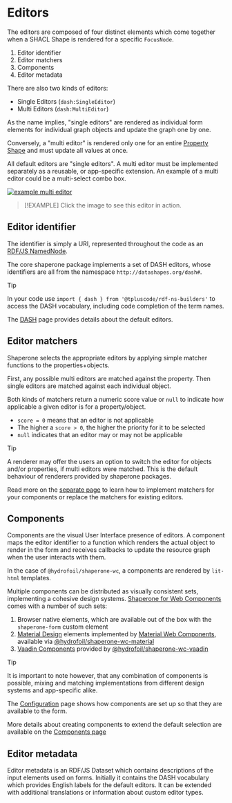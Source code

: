 # Editors

The editors are composed of four distinct elements which come together when a SHACL Shape is rendered for a specific `FocusNode`.

1. Editor identifier
2. Editor matchers
3. Components
4. Editor metadata

There are also two kinds of editors:

* Single Editors (`dash:SingleEditor`)
* Multi Editors (`dash:MultiEditor`)

As the name implies, "single editors" are rendered as individual form elements for individual graph objects and update the graph one by one.

Conversely, a "multi editor" is rendered only one for an entire [Property Shape](https://www.w3.org/TR/shacl/#property-shapes) and must update all values at once.

All default editors are "single editors". A multi editor must be implemented separately as a reusable, or app-specific extension. An example of a multi editor could be a multi-select combo box.

[![example multi editor](../_media/multi-select.png)][example-multi-editor]

> [!EXAMPLE]
> Click the image to see this editor in action.

## Editor identifier

The identifier is simply a URI, represented throughout the code as an [RDF/JS NamedNode](https://rdf.js.org/data-model-spec/#namednode-interface).

The core shaperone package implements a set of DASH editors, whose identifiers are all from the namespace `http://datashapes.org/dash#`.

> [!TIP]
> In your code use `import { dash } from '@tpluscode/rdf-ns-builders'` to access the DASH vocabulary, including code completion of the term names.

The [DASH](editors/dash.md) page provides details about the default editors.

## Editor matchers

Shaperone selects the appropriate editors by applying simple matcher functions to the properties+objects.

First, any possible multi editors are matched against the property. Then single editors are matched against each individual object.

Both kinds of matchers return a numeric score value or `null` to indicate how applicable a given editor is for a property/object.

* `score = 0` means that an editor is not applicable
* The higher a `score > 0`, the higher the priority for it to be selected
* `null` indicates that an editor may or may not be applicable

> [!TIP]
> A renderer may offer the users an option to switch the editor for objects and/or properties, if multi editors were matched. This is the default behaviour of renderers provided by shaperone packages.

Read more on the [separate page](editors/matchers.md) to learn how to implement matchers for your components or replace the matchers for existing editors. 

## Components

Components are the visual User Interface presence of editors. A component maps the editor identifier to a function which renders the actual object to render in the form and receives callbacks to update the resource graph when the user interacts with them.

In the case of `@hydrofoil/shaperone-wc`, a components are rendered by `lit-html` templates.

Multiple components can be distributed as visually consistent sets, implementing a cohesive design systems. [Shaperone for Web Components](https://npm.im/@hydrofoil/shaperone-wc) comes with a number of such sets:

1. Browser native elements, which are available out of the box with the `shaperone-form` custom element
2. [Material Design](https://material.io/) elements implemented by [Material Web Components](https://github.com/material-components/material-components-web-components), available via [@hydrofoil/shaperone-wc-material](https://npm.im/@hydrofoil/shaperone-wc-material)
3. [Vaadin Components](https://vaadin.com/components/) provided by [@hydrofoil/shaperone-wc-vaadin](https://npm.im/@hydrofoil/shaperone-wc-vaadin)

> [!TIP]
> It is important to note however, that any combination of components is possible, mixing and matching implementations from different design systems and app-specific alike.

The [Configuration](configuration.md) page shows how components are set up so that they are available to the form.

More details about creating components to extend the default selection are available on the [Components page](editors/components.md)

## Editor metadata

Editor metadata is an RDF/JS Dataset which contains descriptions of the input elements used on forms. Initially it contains the DASH vocabulary which provides English labels for the default editors. It can be extended with additional translations or information about custom editor types.

[example-multi-editor]: https://forms.hypermedia.app/?resource=%7B%0A++%22%40context%22%3A+%7B%0A++++%22rdf%22%3A+%22http%3A%2F%2Fwww.w3.org%2F1999%2F02%2F22-rdf-syntax-ns%23%22%2C%0A++++%22rdfs%22%3A+%22http%3A%2F%2Fwww.w3.org%2F2000%2F01%2Frdf-schema%23%22%2C%0A++++%22xsd%22%3A+%22http%3A%2F%2Fwww.w3.org%2F2001%2FXMLSchema%23%22%2C%0A++++%22schema%22%3A+%22http%3A%2F%2Fschema.org%2F%22%2C%0A++++%22vcard%22%3A+%22http%3A%2F%2Fwww.w3.org%2F2006%2Fvcard%2Fns%23%22%0A++%7D%2C%0A++%22%40id%22%3A+%22http%3A%2F%2Fexample.com%2FJohn_Doe%22%2C%0A++%22%40type%22%3A+%22schema%3APerson%22%2C%0A++%22vcard%3Alanguage%22%3A+%5B%0A++++%7B%0A++++++%22%40id%22%3A+%22http%3A%2F%2Flexvo.org%2Fid%2Fiso639-1%2Fde%22%0A++++%7D%2C%0A++++%7B%0A++++++%22%40id%22%3A+%22http%3A%2F%2Flexvo.org%2Fid%2Fiso639-1%2Fpl%22%0A++++%7D%0A++%5D%0A%7D&shapes=%40prefix+sh%3A+%3Chttp%3A%2F%2Fwww.w3.org%2Fns%2Fshacl%23%3E+.%0A%40prefix+schema%3A+%3Chttp%3A%2F%2Fschema.org%2F%3E+.%0A%40prefix+rdfs%3A+%3Chttp%3A%2F%2Fwww.w3.org%2F2000%2F01%2Frdf-schema%23%3E+.%0A%40prefix+foaf%3A+%3Chttp%3A%2F%2Fxmlns.com%2Ffoaf%2F0.1%2F%3E+.%0A%40prefix+vcard%3A+%3Chttp%3A%2F%2Fwww.w3.org%2F2006%2Fvcard%2Fns%23%3E+.%0A%0A%40prefix+ex%3A+%3Chttp%3A%2F%2Fexample.com%2F%3E+.%0A%40prefix+lexvo%3A+%3Chttp%3A%2F%2Flexvo.org%2Fid%2Fiso639-1%2F%3E+.%0A%0Aex%3APersonShape%0A++a+sh%3AShape+%3B%0A++sh%3AtargetClass+schema%3APerson+%3B%0A++rdfs%3Alabel+%22Person%22+%3B%0A++sh%3Aproperty+ex%3ASpokenLanguagesProperty+%3B%0A.%0A%0Aex%3ASpokenLanguagesProperty%0A++sh%3Apath+vcard%3Alanguage+%3B%0A++sh%3Aname+%22Spoken+languages%22+%3B%0A++sh%3AnodeKind+sh%3AIRI+%3B%0A++sh%3Ain+%28%0A++++lexvo%3Aen+lexvo%3Ade+lexvo%3Afr+lexvo%3Apl+lexvo%3Aes%0A++%29+%3B%0A.%0A%0Alexvo%3Aen+rdfs%3Alabel+%22English%22+.%0Alexvo%3Ade+rdfs%3Alabel+%22German%22+.%0Alexvo%3Afr+rdfs%3Alabel+%22French%22+.%0Alexvo%3Apl+rdfs%3Alabel+%22Polish%22+.%0Alexvo%3Aes+rdfs%3Alabel+%22Spanish%22+.&components=vaadin

